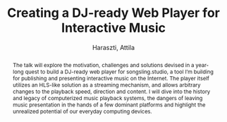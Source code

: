 ---
title: "Creating a DJ-ready Web Player for Interactive Music"
abstract: "The talk will explore the motivation, challenges and solutions devised in a year-long quest to build a DJ-ready web player for songsling.studio, a tool I’m building for publishing and presenting interactive music on the Internet. The player itself utilizes an HLS-like solution as a streaming mechanism, and allows arbitrary changes to the playback speed, direction and content. I will dive into the history and legacy of computerized music playback systems, the dangers of leaving music presentation in the hands of a few dominant platforms and highlight the unrealized potential of our everyday computing devices."
address: "Trondheim"
booktitle: "Proceedings of the International Web Audio Conference 2019"
editor: "Xambó, Anna and Martín, Sara R. and Roma, Gerard"
month: "December"
publisher: "NTNU"
series: "WAC'19"
pages: ""
ID: "15"
author: "Haraszti, Attila"
webAuthor: "Attila Haraszti"
track: "Talk"
year: "2019"
tags: year2019
media: "https://youtu.be/Fj5R0IrgTCU"
pdflink: "/_data/papers/pdf/2019/2019_15.pdf"
ISSN: "2663-5844"
---